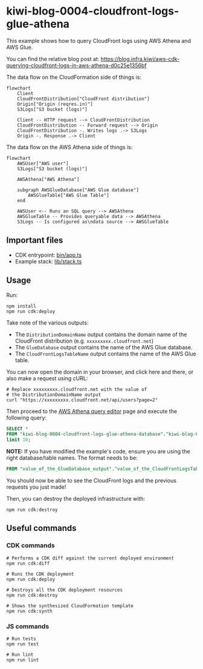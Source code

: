 # kiwi-blog-0004-cloudfront-logs-glue-athena

This example shows how to query CloudFront logs using AWS Athena and AWS Glue.

You can find the relative blog post at: https://blog.infra.kiwi/aws-cdk-querying-cloudfront-logs-in-aws-athena-d0c25e1356bf

The data flow on the CloudFormation side of things is:

```mermaid
flowchart
    Client
    CloudFrontDistribution["CloudFront distribution"]
    Origin["Origin (reqres.in)"]
    S3Logs["S3 bucket (logs)"]

    Client -- HTTP request --> CloudFrontDistribution
    CloudFrontDistribution -- Forward request --> Origin
    CloudFrontDistribution -. Writes logs .-> S3Logs
    Origin -. Response .-> Client
```

The data flow on the AWS Athena side of things is:

```mermaid
flowchart
    AWSUser["AWS user"]
    S3Logs["S3 bucket (logs)"]
    
    AWSAthena["AWS Athena"]

    subgraph AWSGlueDatabase["AWS Glue database"]
        AWSGlueTable["AWS Glue Table"]
    end

    AWSUser <-- Runs an SQL query --> AWSAthena
    AWSGlueTable -- Provides queryable data --> AWSAthena
    S3Logs -- Is configured as\ndata source --> AWSGlueTable
```

## Important files

* CDK entrypoint: [bin/app.ts](bin/app.ts)
* Example stack: [lib/stack.ts](lib/stack.ts)

## Usage

Run:

```shell
npm install
npm run cdk:deploy
```

Take note of the various outputs:

* The `DistributionDomainName` output contains the domain name of the CloudFront distribution (e.g. `xxxxxxxxx.cloudfront.net`)
* The `GlueDatabase` output contains the name of the AWS Glue database.
* The `CloudFrontLogsTableName` output contains the name of the AWS Glue table.

You can now open the domain in your browser, and click here and there, or also make a request using cURL:

```shell
# Replace xxxxxxxxx.cloudfront.net with the value of 
# the DistributionDomainName output
curl "https://xxxxxxxxx.cloudfront.net/api/users?page=2"
```

Then proceed to the [AWS Athena query editor](https://us-east-1.console.aws.amazon.com/athena/home?region=us-east-1#/query-editor)
page and execute the following query:

```sql
SELECT *
FROM "kiwi-blog-0004-cloudfront-logs-glue-athena-database"."kiwi-blog-0004-cloudfront-logs-glue-athena-cloudfrontlogstable"
limit 10;
```

**NOTE:** If you have modified the example's code, ensure you are using the right database/table names. The format needs to be:

```sql
FROM "value_of_the_GlueDatabase_output"."value_of_the_CloudFrontLogsTableName_output"
```

You should now be able to see the CloudFront logs and the previous requests you just made!

Then, you can destroy the deployed infrastructure with:

```shell
npm run cdk:destroy
```

## Useful commands

### CDK commands

```shell
# Performs a CDK diff against the current deployed environment
npm run cdk:diff

# Runs the CDK deployment
npm run cdk:deploy

# Destroys all the CDK deployment resources
npm run cdk:destroy

# Shows the synthesized CloudFormation template
npm run cdk:synth
```

### JS commands

```shell
# Run tests
npm run test

# Run lint
npm run lint
```
